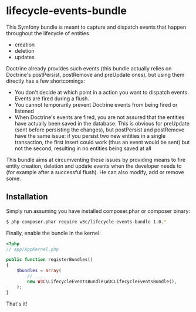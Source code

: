 lifecycle-events-bundle
=======================

This Symfony bundle is meant to capture and dispatch events that happen throughout the lifecycle of entities
- creation
- deletion
- updates

Doctrine already provides such events (this bundle actually relies on Doctrine's postPersist, postRemove and preUpdate ones), but using them directly has a few shortcomings:
- You don't decide at which point in a action you want to dispatch events. Events are fired during a flush.
- You cannot temporarily prevent Doctrine events from being fired or listened
- When Doctrine's events are fired, you are not assured that the entities have actually been saved in the database. This is obvious for preUpdate (sent before persisting the changes), but postPersist and postRemove have the same issue: if you persist two new entities in a single transaction, the first insert could work (thus an event would be sent) but not the second, resulting in no entities being saved at all

This bundle aims at circumventing these issues by providing means to fire entity creation, deletion and update events when the developer needs to (for example after a successful flush). He can also modify, add or remove some.

Installation
------------

Simply run assuming you have installed composer.phar or composer binary:

``` bash
$ php composer.phar require w3c/lifecycle-events-bundle 1.0.*
```

Finally, enable the bundle in the kernel:

``` php
<?php
// app/AppKernel.php

public function registerBundles()
{
    $bundles = array(
        // ...
        new W3C\LifecycleEventsBundle\W3CLifecycleEventsBundle(),
    );
}
```
That's it!

